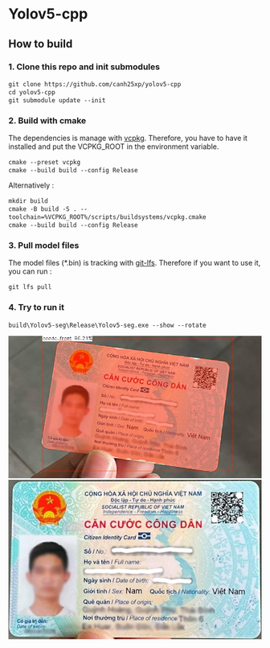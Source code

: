 # Yolov5-cpp

## How to build
### 1. Clone this repo and init submodules
```
git clone https://github.com/canh25xp/yolov5-cpp
cd yolov5-cpp
git submodule update --init
```
### 2. Build with cmake 
The dependencies is manage with [vcpkg](https://github.com/microsoft/vcpkg).
Therefore, you have to have it installed and put the VCPKG_ROOT in the environment variable.
```
cmake --preset vcpkg
cmake --build build --config Release
```
Alternatively :
```
mkdir build
cmake -B build -S . --toolchain=%VCPKG_ROOT%/scripts/buildsystems/vcpkg.cmake
cmake --build build --config Release
```
### 3. Pull model files

The model files (*.bin) is tracking with [git-lfs](https://git-lfs.com/).
Therefore if you want to use it, you can run :
```
git lfs pull
```
### 4. Try to run it
```
build\Yolov5-seg\Release\Yolov5-seg.exe --show --rotate
```
![bruh](./runs/idcard/exp/sample.jpg)
![bruh](./runs\idcard\exp\rotate\sample.jpg)